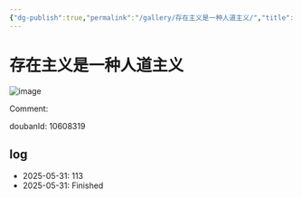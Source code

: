 ```yaml
---
{"dg-publish":true,"permalink":"/gallery/存在主义是一种人道主义/","title":"存在主义是一种人道主义","created":"2025-06-25T14:18:45.334+08:00"}
---
```



# 存在主义是一种人道主义

![image](https://hiraeth-picbed.oss-cn-beijing.aliyuncs.com/20250531153920.webp)

Comment: 



doubanId: 10608319

## log

- 2025-05-31: 113
- 2025-05-31: Finished
